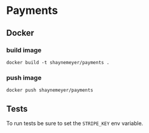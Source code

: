 # Payments

## Docker
### build image
```
docker build -t shaynemeyer/payments .
```
### push image
```
docker push shaynemeyer/payments
```

## Tests
To run tests be sure to set the `STRIPE_KEY` env variable.